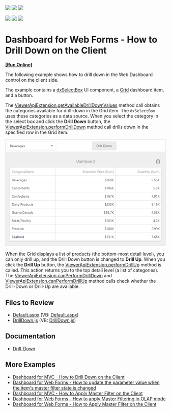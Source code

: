 <!-- default badges list -->
![](https://img.shields.io/endpoint?url=https://codecentral.devexpress.com/api/v1/VersionRange/128579898/21.2.9%2B)
[![](https://img.shields.io/badge/Open_in_DevExpress_Support_Center-FF7200?style=flat-square&logo=DevExpress&logoColor=white)](https://supportcenter.devexpress.com/ticket/details/T495048)
[![](https://img.shields.io/badge/📖_How_to_use_DevExpress_Examples-e9f6fc?style=flat-square)](https://docs.devexpress.com/GeneralInformation/403183)
<!-- default badges end -->
<!-- default badges list -->
![](https://img.shields.io/endpoint?url=https://codecentral.devexpress.com/api/v1/VersionRange/128579898/21.2.9%2B)
[![](https://img.shields.io/badge/Open_in_DevExpress_Support_Center-FF7200?style=flat-square&logo=DevExpress&logoColor=white)](https://supportcenter.devexpress.com/ticket/details/T495048)
[![](https://img.shields.io/badge/📖_How_to_use_DevExpress_Examples-e9f6fc?style=flat-square)](https://docs.devexpress.com/GeneralInformation/403183)
# Dashboard for Web Forms - How to Drill Down on the Client
<!-- run online -->
**[[Run Online]](https://codecentral.devexpress.com/128579898/)**
<!-- run online end -->

The following example shows how to drill down in the Web Dashboard control on the client side.

The example contains a [dxSelectBox](https://js.devexpress.com/DevExtreme/ApiReference/UI_Components/dxSelectBox/Configuration/) UI component, a [Grid](https://docs.devexpress.com/Dashboard/117161/web-dashboard/create-dashboards-on-the-web/dashboard-item-settings/grid) dashboard item, and a button.

The [ViewerApiExtension.getAvailableDrillDownValues](https://docs.devexpress.com/Dashboard/js-DevExpress.Dashboard.ViewerApiExtension?p=netframework#js_devexpress_dashboard_viewerapiextension_getavailabledrilldownvalues_itemname_) method call obtains the categories available for drill-down in the Grid item. The `dxSelectBox` uses these categories as a data source. When you select the category in the select box and click the **Drill Down** button, the [ViewerApiExtension.performDrillDown](https://docs.devexpress.com/Dashboard/js-DevExpress.Dashboard.ViewerApiExtension?p=netframework#js_devexpress_dashboard_viewerapiextension_performdrilldown_itemname_value_) method call drills down in the specified row in the Grid item.

![](web-dashboard-drill-down-in-code-example.png)

When the Grid displays a list of products (the bottom-most detail level), you can only drill up, and the Drill Down button is changed to **Drill Up**. When you click the **Drill Up** button, the [ViewerApiExtension.performDrillUp](https://docs.devexpress.com/Dashboard/js-DevExpress.Dashboard.ViewerApiExtension#js_devexpress_dashboard_viewerapiextension_performdrillup_itemname_) method is called. This action returns you to the top detail level (a list of categories). The [ViewerApiExtension.canPerformDrillDown](https://docs.devexpress.com/Dashboard/js-DevExpress.Dashboard.ViewerApiExtension#js_devexpress_dashboard_viewerapiextension_canperformdrilldown_itemname_) and [ViewerApiExtension.canPerformDrillUp](https://docs.devexpress.com/Dashboard/js-DevExpress.Dashboard.ViewerApiExtension#js_devexpress_dashboard_viewerapiextension_canperformdrillup_itemname_) method calls check whether the Drill-Down or Drill-Up are available. 


## Files to Review

* [Default.aspx](./CS/ASPxDashboard_PerformDrillDown/Default.aspx) (VB: [Default.aspx](./VB/ASPxDashboard_PerformDrillDown/Default.aspx))
* [DrillDown.js](./CS/ASPxDashboard_PerformDrillDown/Scripts/DrillDown.js) (VB: [DrillDown.js](./VB/ASPxDashboard_PerformDrillDown/Scripts/DrillDown.js))


## Documentation

- [Drill-Down](https://docs.devexpress.com/Dashboard/117061/web-dashboard/create-dashboards-on-the-web/interactivity/drill-down)

## More Examples

- [Dashboard for MVC - How to Drill Down on the Client](https://github.com/DevExpress-Examples/mvc-dashboard-drill-down-in-code)
- [Dashboard for Web Forms - How to update the parameter value when the item's master filter state is changed](https://github.com/DevExpress-Examples/web-dashboard-update-parameter-master-filter-changed)
- [Dashboard for MVC - How to Apply Master Filter on the Client](https://github.com/DevExpress-Examples/mvc-dashboard-apply-master-filtering-in-code)
- [Dashboard for Web Forms - How to apply Master Filtering in OLAP mode](https://github.com/DevExpress-Examples/web-forms-dashboard-apply-master-filtering-in-olap)
- [Dashboard for Web Forms - How to Apply Master Filter on the Client](https://github.com/DevExpress-Examples/asp-net-web-forms-dashboard-apply-master-filter-in-code)
